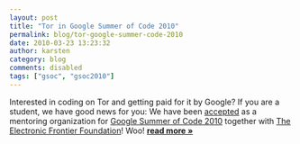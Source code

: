 ```yaml
---
layout: post
title: "Tor in Google Summer of Code 2010"
permalink: blog/tor-google-summer-code-2010
date: 2010-03-23 13:23:32
author: karsten
category: blog
comments: disabled
tags: ["gsoc", "gsoc2010"]
---
```


Interested in coding on Tor and getting paid for it by Google? If you are a student, we have good news for you: We have been [accepted](http://socghop.appspot.com/gsoc/program/accepted_orgs/google/gsoc2010) as a mentoring organization for [Google Summer of Code 2010](http://socghop.appspot.com/gsoc/program/home/google/gsoc2010) together with [The Electronic Frontier Foundation](https://www.eff.org/)! Woo! [**read more »**](https://blog.torproject.org/blog/tor-google-summer-code-2010)
